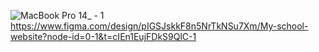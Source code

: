 ![MacBook Pro 14_ - 1](https://github.com/Sakshi371/My-school-website/assets/163387511/bc303d17-ab69-4123-8a33-179b4bcaa179)
https://www.figma.com/design/pIGSJskkF8n5NrTkNSu7Xm/My-school-website?node-id=0-1&t=cIEn1EujFDkS9QlC-1
